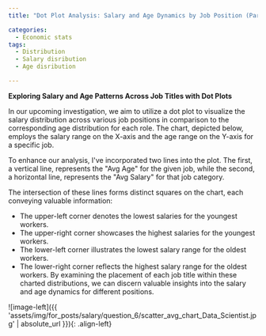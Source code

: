 ```yaml
---
title: "Dot Plot Analysis: Salary and Age Dynamics by Job Position (Part 3: Compensation Analytics)"

categories:
  - Economic stats 
tags:
  - Distribution
  - Salary disribution
  - Age disribution  

---
```


**Exploring Salary and Age Patterns Across Job Titles with Dot Plots**


In our upcoming investigation, we aim to utilize a dot plot to visualize the salary distribution across various job positions in comparison to the corresponding age distribution for each role. The chart, depicted below, employs the salary range on the X-axis and the age range on the Y-axis for a specific job.

To enhance our analysis, I've incorporated two lines into the plot. The first, a vertical line, represents the "Avg Age" for the given job, while the second, a horizontal line, represents the "Avg Salary" for that job category.

The intersection of these lines forms distinct squares on the chart, each conveying valuable information:

* The upper-left corner denotes the lowest salaries for the youngest workers.
* The upper-right corner showcases the highest salaries for the youngest workers.
* The lower-left corner illustrates the lowest salary range for the oldest workers.
* The lower-right corner reflects the highest salary range for the oldest workers.
By examining the placement of each job title within these charted distributions, we can discern valuable insights into the salary and age dynamics for different positions.


![image-left]({{ 'assets/img/for_posts/salary/question_6/scatter_avg_chart_Data_Scientist.jpg' | absolute_url }}){: .align-left}

